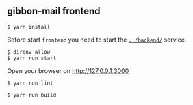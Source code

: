 ## gibbon-mail frontend

```
$ yarn install
```

Before start `frontend` you need to start the [`../backend/`](../backend/) service.

```
$ direnv allow
$ yarn run start
```

Open your browser on http://127.0.0.1:3000

```
$ yarn run lint
```

```
$ yarn run build
```
